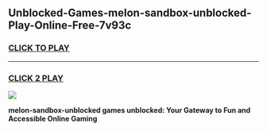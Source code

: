 
## Unblocked-Games-melon-sandbox-unblocked-Play-Online-Free-7v93c
<h3>
<a href="https://premium76.site?title=melon-sandbox-unblocked&ref=26A">CLICK TO PLAY</a></h3>
<hr>

<h3>
<a href="https://premium76.site?title=melon-sandbox-unblocked&ref=26A">CLICK 2 PLAY</a>
  
</h3>

<a href="https://premium76.site?title=melon-sandbox-unblocked&ref=26A"><img src="https://clearcache.store/games.png"></a>


**melon-sandbox-unblocked games unblocked: Your Gateway to Fun and Accessible Online Gaming**
